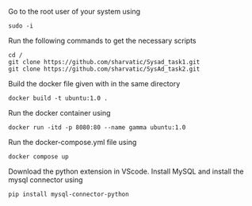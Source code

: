 Go to the root user of your system using 
```
sudo -i
```
Run the following commands to get the necessary scripts 
```
cd /
git clone https://github.com/sharvatic/Sysad_task1.git
git clone https://github.com/sharvatic/SysAd_task2.git
```
Build the docker file given with in the same directory
```
docker build -t ubuntu:1.0 .
```

Run the docker container using
```
docker run -itd -p 8080:80 --name gamma ubuntu:1.0
```
Run the docker-compose.yml file using
```
docker compose up
```






Download the python extension in VScode.
Install MySQL and install the mysql connector using
```
pip install mysql-connector-python
```
